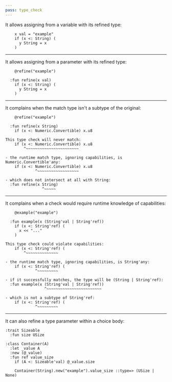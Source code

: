 ```yaml
---
pass: type_check
---
```


It allows assigning from a variable with its refined type:

```savi
    x val = "example"
    if (x <: String) (
      y String = x
    )
```

---

It allows assigning from a parameter with its refined type:

```savi
    @refine("example")

  :fun refine(x val)
    if (x <: String) (
      y String = x
    )
```

---

It complains when the match type isn't a subtype of the original:

```savi
    @refine("example")

  :fun refine(x String)
    if (x <: Numeric.Convertible) x.u8
```
```error
This type check will never match:
    if (x <: Numeric.Convertible) x.u8
        ^~~~~~~~~~~~~~~~~~~~~~~~

- the runtime match type, ignoring capabilities, is Numeric.Convertible'any:
    if (x <: Numeric.Convertible) x.u8
             ^~~~~~~~~~~~~~~~~~~

- which does not intersect at all with String:
  :fun refine(x String)
                ^~~~~~
```

---

It complains when a check would require runtime knowledge of capabilities:

```savi
    @example("example")

  :fun example(x (String'val | String'ref))
    if (x <: String'ref) (
      x << "..."
    )
```
```error
This type check could violate capabilities:
    if (x <: String'ref) (
        ^~~~~~~~~~~~~~~

- the runtime match type, ignoring capabilities, is String'any:
    if (x <: String'ref) (
             ^~~~~~~~~~

- if it successfully matches, the type will be (String | String'ref):
  :fun example(x (String'val | String'ref))
                 ^~~~~~~~~~~~~~~~~~~~~~~~~

- which is not a subtype of String'ref:
    if (x <: String'ref) (
             ^~~~~~~~~~
```

---

It can also refine a type parameter within a choice body:

```savi
:trait Sizeable
  :fun size USize

:class Container(A)
  :let _value A
  :new (@_value)
  :fun ref value_size
    if (A <: Sizeable'val) @_value.size
```
```savi
    Container(String).new("example").value_size ::type=> (USize | None)
```

